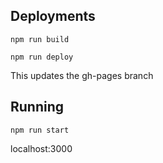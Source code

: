 ## Deployments 

`npm run build` 

`npm run deploy`

This updates the gh-pages branch

## Running 

`npm run start`

localhost:3000